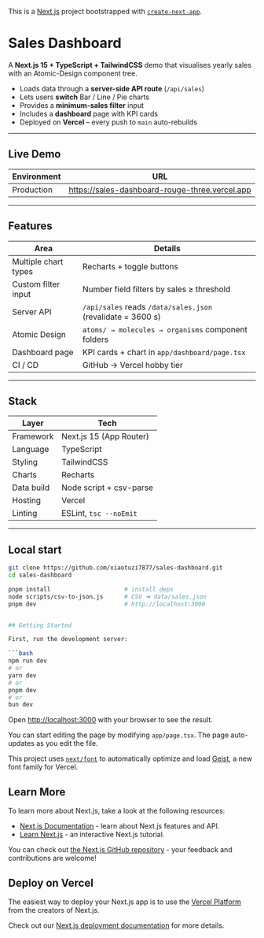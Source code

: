 This is a [Next.js](https://nextjs.org) project bootstrapped with [`create-next-app`](https://nextjs.org/docs/app/api-reference/cli/create-next-app).

# Sales Dashboard

A **Next.js 15 + TypeScript + TailwindCSS** demo that visualises yearly sales with an Atomic-Design component tree.

- Loads data through a **server-side API route** (`/api/sales`)
- Lets users **switch** Bar / Line / Pie charts
- Provides a **minimum-sales filter** input
- Includes a **dashboard** page with KPI cards
- Deployed on **Vercel** – every push to `main` auto-rebuilds

---

## Live Demo

| Environment | URL |
|-------------|-----|
| Production  | <https://sales-dashboard-rouge-three.vercel.app> |

---

##  Features

| Area | Details |
|------|---------|
| Multiple chart types | Recharts + toggle buttons |
| Custom filter input  | Number field filters by sales ≥ threshold |
| Server API           | `/api/sales` reads `/data/sales.json` (revalidate = 3600 s) |
| Atomic Design        | `atoms/ → molecules → organisms` component folders |
| Dashboard page       | KPI cards + chart in `app/dashboard/page.tsx` |
| CI / CD              | GitHub → Vercel hobby tier |

---

## Stack

| Layer     | Tech |
|-----------|------|
| Framework | Next.js 15 (App Router) |
| Language  | TypeScript |
| Styling   | TailwindCSS |
| Charts    | Recharts |
| Data build| Node script + csv-parse |
| Hosting   | Vercel |
| Linting   | ESLint, `tsc --noEmit` |

---

## Local start

```bash
git clone https://github.com/xiaotuzi7877/sales-dashboard.git
cd sales-dashboard

pnpm install                     # install deps
node scripts/csv-to-json.js      # CSV ➜ data/sales.json
pnpm dev                         # http://localhost:3000


## Getting Started

First, run the development server:

```bash
npm run dev
# or
yarn dev
# or
pnpm dev
# or
bun dev
```

Open [http://localhost:3000](http://localhost:3000) with your browser to see the result.

You can start editing the page by modifying `app/page.tsx`. The page auto-updates as you edit the file.

This project uses [`next/font`](https://nextjs.org/docs/app/building-your-application/optimizing/fonts) to automatically optimize and load [Geist](https://vercel.com/font), a new font family for Vercel.

## Learn More

To learn more about Next.js, take a look at the following resources:

- [Next.js Documentation](https://nextjs.org/docs) - learn about Next.js features and API.
- [Learn Next.js](https://nextjs.org/learn) - an interactive Next.js tutorial.

You can check out [the Next.js GitHub repository](https://github.com/vercel/next.js) - your feedback and contributions are welcome!

## Deploy on Vercel

The easiest way to deploy your Next.js app is to use the [Vercel Platform](https://vercel.com/new?utm_medium=default-template&filter=next.js&utm_source=create-next-app&utm_campaign=create-next-app-readme) from the creators of Next.js.

Check out our [Next.js deployment documentation](https://nextjs.org/docs/app/building-your-application/deploying) for more details.
